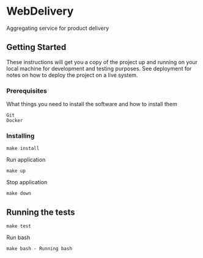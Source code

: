 # WebDelivery

Aggregating service for product delivery

## Getting Started

These instructions will get you a copy of the project up and running on your local machine for development and testing purposes. See deployment for notes on how to deploy the project on a live system.

### Prerequisites

What things you need to install the software and how to install them

```
Git
Docker
```

### Installing

```
make install
```

Run application
```
make up
```

Stop application
```
make down
```

## Running the tests

```
make test
```

Run bash
```
make bash - Running bash
```


